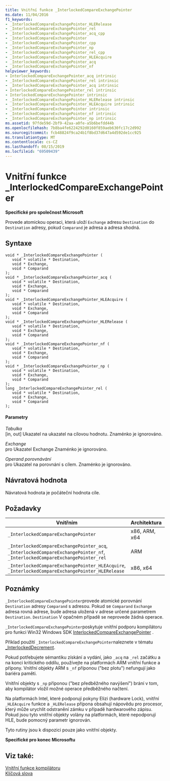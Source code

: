 ```yaml
---
title: Vnitřní funkce _InterlockedCompareExchangePointer
ms.date: 11/04/2016
f1_keywords:
- _InterlockedCompareExchangePointer_HLERelease
- _InterlockedCompareExchangePointer_rel
- _InterlockedCompareExchangePointer_acq_cpp
- _InterlockedCompareExchangePointer
- _InterlockedCompareExchangePointer_cpp
- _InterlockedCompareExchangePointer_np
- _InterlockedCompareExchangePointer_rel_cpp
- _InterlockedCompareExchangePointer_HLEAcquire
- _InterlockedCompareExchangePointer_acq
- _InterlockedCompareExchangePointer_nf
helpviewer_keywords:
- InterlockedCompareExchangePointer_acq intrinsic
- _InterlockedCompareExchangePointer_rel intrinsic
- _InterlockedCompareExchangePointer_acq intrinsic
- InterlockedCompareExchangePointer_rel intrinsic
- InterlockedCompareExchangePointer intrinsic
- _InterlockedCompareExchangePointer_HLERelease intrinsic
- _InterlockedCompareExchangePointer_HLEAcquire intrinsic
- _InterlockedCompareExchangePointer intrinsic
- _InterlockedCompareExchangePointer_nf intrinsic
- _InterlockedCompareExchangePointer_np intrinsic
ms.assetid: 97fde59d-2bf9-42aa-a0fe-a5b6befdd44b
ms.openlocfilehash: 7b8ba4fe6224292d0160f859aeb630fc17c2d992
ms.sourcegitcommit: fcb48824f9ca24b1f8bd37d647a4d592de1cc925
ms.translationtype: MT
ms.contentlocale: cs-CZ
ms.lasthandoff: 08/15/2019
ms.locfileid: "69509439"
---
```

# <a name="_interlockedcompareexchangepointer-intrinsic-functions"></a>Vnitřní funkce _InterlockedCompareExchangePointer

**Specifické pro společnost Microsoft**

Provede atomickou operaci, která uloží `Exchange` adresu `Destination` do `Destination` adresy, pokud `Comparand` je adresa a adresa shodná.

## <a name="syntax"></a>Syntaxe

```
void * _InterlockedCompareExchangePointer (
   void * volatile * Destination,
   void * Exchange,
   void * Comparand
);
void * _InterlockedCompareExchangePointer_acq (
   void * volatile * Destination,
   void * Exchange,
   void * Comparand
);
void * _InterlockedCompareExchangePointer_HLEAcquire (
   void * volatile * Destination,
   void * Exchange,
   void * Comparand
);
void * _InterlockedCompareExchangePointer_HLERelease (
   void * volatile * Destination,
   void * Exchange,
   void * Comparand
);
void * _InterlockedCompareExchangePointer_nf (
   void * volatile * Destination,
   void * Exchange,
   void * Comparand
);
void * _InterlockedCompareExchangePointer_np (
   void * volatile * Destination,
   void * Exchange,
   void * Comparand
);
long _InterlockedCompareExchangePointer_rel (
   void * volatile * Destination,
   void * Exchange,
   void * Comparand
);
```

#### <a name="parameters"></a>Parametry

*Tabulka*<br/>
[in, out] Ukazatel na ukazatel na cílovou hodnotu. Znaménko je ignorováno.

*Exchange*<br/>
pro Ukazatel Exchange Znaménko je ignorováno.

*Operand porovnávání*<br/>
pro Ukazatel na porovnání s cílem. Znaménko je ignorováno.

## <a name="return-value"></a>Návratová hodnota

Návratová hodnota je počáteční hodnota cíle.

## <a name="requirements"></a>Požadavky

|Vnitřním|Architektura|Záhlaví|
|---------------|------------------|------------|
|`_InterlockedCompareExchangePointer`|x86, ARM, x64|\<intrin.h>|
|`_InterlockedCompareExchangePointer_acq`, `_InterlockedCompareExchangePointer_nf`, `_InterlockedCompareExchangePointer_rel`|ARM|\<iiintrin.h>|
|`_InterlockedCompareExchangePointer_HLEAcquire`, `_InterlockedCompareExchangePointer_HLERelease`|x86, x64|\<immintrin.h>|

## <a name="remarks"></a>Poznámky

`_InterlockedCompareExchangePointer`provede atomické porovnání `Destination` adresy `Comparand` s adresou. Pokud se `Comparand` `Exchange` adresa rovná adrese, bude adresa uložená v adrese určené parametrem `Destination`. `Destination` V opačném případě se neprovede žádná operace.

`_InterlockedCompareExchangePointer`poskytuje vnitřní podporu kompilátoru pro funkci Win32 Windows SDK [InterlockedCompareExchangePointer](/windows-hardware/drivers/ddi/content/wdm/nf-wdm-interlockedcompareexchangepointer) .

Příklad použití `_InterlockedCompareExchangePointer`naleznete v tématu [_InterlockedDecrement](../intrinsics/interlockeddecrement-intrinsic-functions.md).

Pokud potřebujete sémantiku získání a vydání, jako `_acq` na `_rel` začátku a na konci kritického oddílu, používejte na platformách ARM vnitřní funkce a přípony. Vnitřní objekty ARM s `_nf` příponou ("bez plotu") nefungují jako bariéra paměti.

Vnitřní objekty s `_np` příponou ("bez předběžného navýšení") brání v tom, aby kompilátor vložil možné operace předběžného načtení.

Na platformách Intel, které podporují pokyny Elizi (hardware Lock), vnitřní `_HLEAcquire` funkce a `_HLERelease` přípona obsahují nápovědu pro procesor, který může urychlit odstranění zámku v případě hardwarového zápisu. Pokud jsou tyto vnitřní objekty volány na platformách, které nepodporují HLE, bude pomocný parametr ignorován.

Tyto rutiny jsou k dispozici pouze jako vnitřní objekty.

**Specifické pro konec Microsoftu**

## <a name="see-also"></a>Viz také:

[Vnitřní funkce kompilátoru](../intrinsics/compiler-intrinsics.md)<br/>
[Klíčová slova](../cpp/keywords-cpp.md)